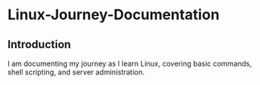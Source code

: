# Linux-Journey-Documentation

## Introduction
I am documenting my journey as I learn Linux, covering basic commands, shell scripting, and server administration.
